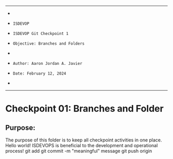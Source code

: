 **********************************************************************
*
*     ISDEVOP
*     ISDEVOP Git Checkpoint 1
*     Objective: Branches and Folders
*     
*     Author: Aaron Jordan A. Javier
*     Date: February 12, 2024
*     
**********************************************************************

# Checkpoint 01: Branches and Folder
## Purpose:
The purpose of this folder is to keep all checkpoint activities in one place. Hello world! ISDEVOPS is beneficial to the 
development and operational process!
	git add <filename>
	git commit -m "meaningful" message
	git push origin
